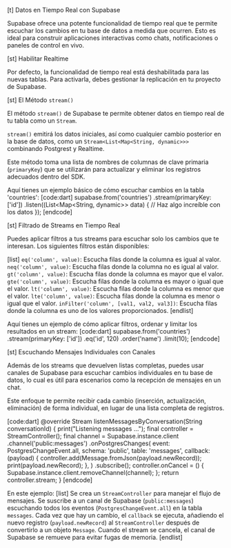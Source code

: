 [t] Datos en Tiempo Real con Supabase

Supabase ofrece una potente funcionalidad de tiempo real que te permite escuchar los cambios en tu base de datos a medida que ocurren. Esto es ideal para construir aplicaciones interactivas como chats, notificaciones o paneles de control en vivo.

[st] Habilitar Realtime

Por defecto, la funcionalidad de tiempo real está deshabilitada para las nuevas tablas. Para activarla, debes gestionar la replicación en tu proyecto de Supabase.

[st] El Método `stream()`

El método `stream()` de Supabase te permite obtener datos en tiempo real de tu tabla como un `Stream`.

`stream()` emitirá los datos iniciales, así como cualquier cambio posterior en la base de datos, como un `Stream<List<Map<String, dynamic>>>` combinando Postgrest y Realtime.

Este método toma una lista de nombres de columnas de clave primaria (`primaryKey`) que se utilizarán para actualizar y eliminar los registros adecuados dentro del SDK.

Aquí tienes un ejemplo básico de cómo escuchar cambios en la tabla 'countries':
[code:dart]
supabase.from('countries')
  .stream(primaryKey: ['id'])
  .listen((List<Map<String, dynamic>> data) {
  // Haz algo increíble con los datos
});
[endcode]

[st] Filtrado de Streams en Tiempo Real

Puedes aplicar filtros a tus streams para escuchar solo los cambios que te interesan. Los siguientes filtros están disponibles:

[list]
`eq('column', value)`: Escucha filas donde la columna es igual al valor.
`neq('column', value)`: Escucha filas donde la columna no es igual al valor.
`gt('column', value)`: Escucha filas donde la columna es mayor que el valor.
`gte('column', value)`: Escucha filas donde la columna es mayor o igual que el valor.
`lt('column', value)`: Escucha filas donde la columna es menor que el valor.
`lte('column', value)`: Escucha filas donde la columna es menor o igual que el valor.
`inFilter('column', [val1, val2, val3])`: Escucha filas donde la columna es uno de los valores proporcionados.
[endlist]

Aquí tienes un ejemplo de cómo aplicar filtros, ordenar y limitar los resultados en un stream:
[code:dart]
supabase.from('countries')
  .stream(primaryKey: ['id'])
  .eq('id', 120)
  .order('name')
  .limit(10);
[endcode]

[st] Escuchando Mensajes Individuales con Canales

Además de los streams que devuelven listas completas, puedes usar canales de Supabase para escuchar cambios individuales en tu base de datos, lo cual es útil para escenarios como la recepción de mensajes en un chat.

Este enfoque te permite recibir cada cambio (inserción, actualización, eliminación) de forma individual, en lugar de una lista completa de registros.

[code:dart]
@override
Stream<Message> listenMessagesByConversation(String conversationId) {
  print("Listening messages ...");
  final controller = StreamController<Message>();
  final channel = Supabase.instance.client
      .channel('public:messages')
      .onPostgresChanges(
        event: PostgresChangeEvent.all,
        schema: 'public',
        table: 'messages',
        callback: (payload) {
          controller.add(Message.fromJson(payload.newRecord));
          print(payload.newRecord);
        },
      )
      .subscribe();
  controller.onCancel = () {
    Supabase.instance.client.removeChannel(channel);
  };
  return controller.stream;
}
[endcode]

En este ejemplo:
[list]
Se crea un `StreamController` para manejar el flujo de mensajes.
Se suscribe a un canal de Supabase (`public:messages`) escuchando todos los eventos (`PostgresChangeEvent.all`) en la tabla `messages`.
Cada vez que hay un cambio, el `callback` se ejecuta, añadiendo el nuevo registro (`payload.newRecord`) al `StreamController` después de convertirlo a un objeto `Message`.
Cuando el stream se cancela, el canal de Supabase se remueve para evitar fugas de memoria.
[endlist]
